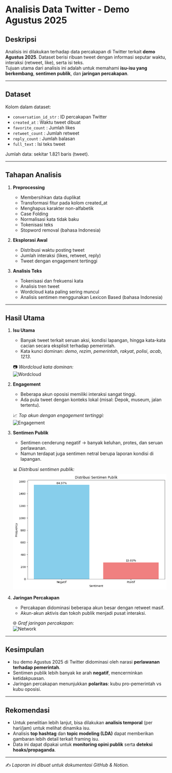 # Analisis Data Twitter - Demo Agustus 2025

## Deskripsi
Analisis ini dilakukan terhadap data percakapan di Twitter terkait **demo Agustus 2025**. Dataset berisi ribuan tweet dengan informasi seputar waktu, interaksi (retweet, like), serta isi teks.  
Tujuan utama dari analisis ini adalah untuk memahami **isu-isu yang berkembang**, **sentimen publik**, dan **jaringan percakapan**.

---

## Dataset
Kolom dalam dataset:
- `conversation_id_str` : ID percakapan Twitter
- `created_at` : Waktu tweet dibuat
- `favorite_count` : Jumlah likes
- `retweet_count` : Jumlah retweet
- `reply_count` : Jumlah balasan
- `full_text` : Isi teks tweet

Jumlah data: sekitar 1.821 baris (tweet).

---

## Tahapan Analisis

1. **Preprocessing**  
   - Membersihkan data duplikat
   - Transformasi fitur pada kolom created_at  
   - Menghapus karakter non-alfabetik
   - Case Folding
   - Normalisasi kata tidak baku
   - Tokenisasi teks  
   - Stopword removal (bahasa Indonesia)  

2. **Eksplorasi Awal**  
   - Distribusi waktu posting tweet  
   - Jumlah interaksi (likes, retweet, reply)  
   - Tweet dengan engagement tertinggi  

3. **Analisis Teks**  
   - Tokenisasi dan frekuensi kata
   - Analisis tren tweet  
   - Wordcloud kata paling sering muncul  
   - Analisis sentimen menggunakan Lexicon Based (bahasa Indonesia)  
---

## Hasil Utama

1. **Isu Utama**  
   - Banyak tweet terkait seruan aksi, kondisi lapangan, hingga kata-kata cacian secara eksplisit terhadap pemerintah.  
   - Kata kunci dominan: *demo*, *rezim*, *pemerintah*, *rakyat*, *polisi*, *acab*, *1213*. 

   📷 *Wordcloud kata dominan:*  
   ![Wordcloud]("C:\Users\user\Downloads\wrdcld.png")

2. **Engagement**  
   - Beberapa akun oposisi memiliki interaksi sangat tinggi.  
   - Ada pula tweet dengan konteks lokal (misal: Depok, museum, jalan tertentu).  

   📈 *Top akun dengan engagement tertinggi:*  
   ![Engagement](images/engagement.png)

3. **Sentimen Publik**  
   - Sentimen cenderung negatif → banyak keluhan, protes, dan seruan perlawanan.  
   - Namun terdapat juga sentimen netral berupa laporan kondisi di lapangan.  

   📊 *Distribusi sentimen publik:*  
   ![Sentimen](images/sentimen.png)

4. **Jaringan Percakapan**  
   - Percakapan didominasi beberapa akun besar dengan retweet masif.  
   - Akun-akun aktivis dan tokoh publik menjadi pusat interaksi.  

   🌐 *Graf jaringan percakapan:*  
   ![Network](images/network.png)

---

## Kesimpulan
- Isu demo Agustus 2025 di Twitter didominasi oleh narasi **perlawanan terhadap pemerintah**.  
- Sentimen publik lebih banyak ke arah **negatif**, mencerminkan ketidakpuasan.  
- Jaringan percakapan menunjukkan **polaritas**: kubu pro-pemerintah vs kubu oposisi.  

---

## Rekomendasi
- Untuk penelitian lebih lanjut, bisa dilakukan **analisis temporal** (per hari/jam) untuk melihat dinamika isu.  
- Analisis **top hashtag** dan **topic modeling (LDA)** dapat memberikan gambaran lebih detail terkait framing isu.  
- Data ini dapat dipakai untuk **monitoring opini publik** serta **deteksi hoaks/propaganda**.

---

✍️ *Laporan ini dibuat untuk dokumentasi GitHub & Notion.*
